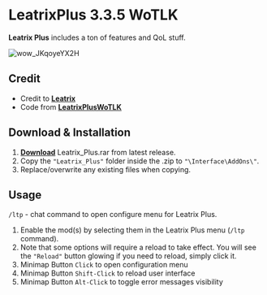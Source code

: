 # LeatrixPlus 3.3.5 WoTLK
**Leatrix Plus** includes a ton of features and QoL stuff.

![wow_JKqoyeYX2H](https://github.com/user-attachments/assets/84067d46-3ece-4f9e-a5fa-001961310a23)

## Credit
- Credit to **[Leatrix](https://github.com/leatrix/leatrix)**
- Code from **[LeatrixPlusWoTLK](https://www.curseforge.com/wow/addons/leatrix-plus-cata)**


## Download & Installation

1. **[Download](https://github.com/Sattva-108/Leatrix_Plus/releases/latest)** Leatrix_Plus.rar from latest release.
2. Copy the `"Leatrix_Plus"` folder inside the .zip to `"\Interface\AddOns\"`.    
3. Replace/overwrite any existing files when copying.


## Usage
`/ltp` - chat command to open configure menu for Leatrix Plus.
1. Enable the mod(s) by selecting them in the Leatrix Plus menu (`/ltp` command).
2. Note that some options will require a reload to take effect. You will see the `"Reload"` button glowing if you need to reload, simply click it.
3. Minimap Button `Click` to open configuration menu
4. Minimap Button `Shift-Click` to reload user interface
5. Minimap Button `Alt-Click` to toggle error messages visibility

